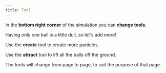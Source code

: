 ```yaml
---
title: Tool
---
```


<script>
    var sim = createSimulation({
        initialize: function(simulation) {
			var p = simulation.parameters;
			p.friction = 0.1;
			p.gravityAcceleration = 1;
			p.dragStrength = 2;
            p.isOnlyHardSpheres = true;
            p.coefficientOfRestitution = 0.95;

			var particle = new Particle();
			v2.set(particle.position, 0, particle.radius - simulation.boxBounds.height / 2);
			addParticle(simulation, particle);

			setToolbarAvailableTools(simulation.toolbar, ["move", "create", "attract"]);
        },
    });
</script>

In the **bottom right corner** of the simulation you can **change tools**.

Having only one ball is a little dull, so let's add more!

Use the **create** tool to create more particles.

<script>
	cue(function()
	{
		return (sim.particles.length > 5);
	});
	endStep();
</script>

Use the **attract** tool to lift all the balls off the ground.

<script>
	cue(function()
	{
		var isAttractTool = (sim.mouse.mode == MouseMode.attract);
		var minHeight = arrayMin(sim.particles, function(particle)
		{ 
			return particle.position[1];
		});
		var requiredHeight = (-sim.boxBounds.height / 3);
		return (isAttractTool && (minHeight > requiredHeight));
	});
	endStep();
</script>

The tools will change from page to page, to suit the purpose of that page.
